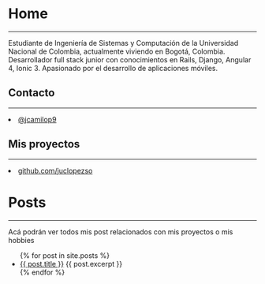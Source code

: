 # Home
--------------------
Estudiante de Ingeniería de Sistemas y Computación de la Universidad Nacional de Colombia, actualmente viviendo en Bogotá, Colombia. 
Desarrollador full stack junior con conocimientos en Rails, Django, Angular 4, Ionic 3.
Apasionado por el desarrollo de aplicaciones móviles.

## Contacto
--------------------
<li><a href="#">@jcamilop9</a></li>

## Mis proyectos
--------------------
<li><a href="#">github.com/juclopezso</a></li>

# Posts
--------------------

Acá podrán ver todos mis post relacionados con mis proyectos o mis hobbies

<ul>
  {% for post in site.posts %}
    <li>
      <a href="{{ post.url }}">{{ post.title }}</a>
      {{ post.excerpt }}
    </li>
  {% endfor %}
</ul>

